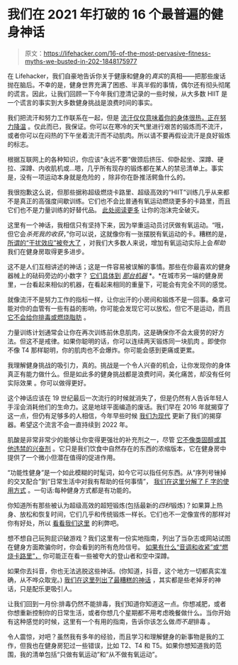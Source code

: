 # 我们在 2021 年打破的 16 个最普遍的健身神话

> 原文：<https://lifehacker.com/16-of-the-most-pervasive-fitness-myths-we-busted-in-202-1848175977>

在 Lifehacker，我们自豪地告诉你关于健康和健身的*真实*的真相——把那些废话抛在脑后。不幸的是，健身世界充满了困惑、半真半假的事情，偶尔还有彻头彻尾的谎言。因此，让我们回顾一下今年我们澄清记录的一些时候，从大多数 HIIT 是一个谎言的事实到大多数健身挑战是浪费时间的事实。

我们把流汗和努力工作联系在一起，但是 [流汗仅仅意味着你的身体很热，正在努力降温](https://lifehacker.com/sweating-a-ton-doesnt-mean-you-got-a-good-workout-1847073110) 。仅此而已，我保证。你可以在寒冷的天气里进行艰苦的锻炼而不流汗，或者你可以在闷热的下午坐着流汗而不动肌肉。所以请不要再假设流汗是良好锻炼的标志。

根据互联网上的各种知识，你应该“永远不要”做颈后挤压、仰卧起坐、深蹲、硬拉、深蹲、内收肌机或...嗯，几乎所有现存的锻炼都在某人的禁忌清单上。事实是，没有一项运动本身就是危险的 ，除非你在卧推活鳄鱼什么的。

我很抱歉这么说，但那些据称超级燃烧卡路里、超级高效的“HIIT”训练几乎从来都不是真正的高强度间歇训练。它们也不会比普通有氧运动燃烧更多的卡路里，而且它们也不是力量训练的好替代品。 [此处阅读更多](https://lifehacker.com/most-hiit-workouts-arent-really-hiit-1846409560) 让你的泡沫完全破灭。

这里有一个神话，我相信只有坚持下来，因为举重运动员讨厌做有氧运动。“哦，但它会*杀死我的收获*，”你可以说，这就像你有一张摆脱有氧运动的卡。糟糕的是， [所谓的“干扰效应”被夸大了](https://lifehacker.com/does-the-cardio-interference-effect-really-slow-your-ga-1846984740) ，对我们大多数人来说，增加有氧运动实际上会*帮助*我们在健身房取得更多进步。

这不是人们互相讲述的神话；这是一件容易被误解的事情。那些在你最喜欢的健身器械上的砝码旁边的小数字？ [它们具体到](https://lifehacker.com/why-you-shouldnt-trust-the-numbers-on-weight-machines-1847222119) [*那台机器*](https://lifehacker.com/why-you-shouldnt-trust-the-numbers-on-weight-machines-1847222119) *。*在城市另一端的健身房里，一台看起来相似的机器，在看起来相同的重量下，可能会有完全不同的感觉。

就像流汗不是努力工作的指标一样，让你出汗的小房间和锻炼不是一回事。桑拿可能对你的血管有一些有益的影响，你可能会发现它可以放松，但它不是运动，而且 [它不会给你排毒或燃烧脂肪](https://lifehacker.com/a-sauna-isnt-a-substitute-for-exercise-ffs-1847337613) 。

力量训练计划通常会让你在再次训练前休息肌肉，这是确保你不会太疲劳的好方法。但这不是戒律。如果你聪明的话，你可以连续两天锻炼同一块肌肉 。即使你不像 T4 那样聪明，你的肌肉也不会爆炸。你可能会感到更痛或更累。

我理解健身挑战的吸引力，真的。挑战是一个令人兴奋的机会，让你发现你的身体真正有能力做什么。但是如此多的健身挑战都是浪费时间，美化痛苦，却没有任何实际效果 。你可以做得更好。

这个神话应该在 19 世纪最后一次流行的时候就消失了，但是仍然有人告诉年轻人手淫会消耗他们的生命力。这是地球平面编造的废话。我们早在 2016 年就揭穿了这一点，但仍有足够多的人相信，今年早些时候 [我们为现代](https://lifehacker.com/how-sex-and-masturbation-affects-your-workouts-1788422698) 更新了我们的揭穿器。希望这个流言不会一直持续到 2022 年。

肌酸是非常非常少的能够让你变得更强壮的补充剂之一，尽管 [它不像类固醇或其他违禁的兴奋剂](https://lifehacker.com/dont-believe-these-myths-about-creatine-1846552613) 。它只是我们饮食中自然存在的东西的浓缩版本，它在健身房中提供了一个微小但潜在值得的促进作用。

“功能性健身”是一个如此模糊的时髦词，如今它可以指任何东西。从“序列号锉掉的交叉配合”到“日常生活中对我有帮助的任何事情”， [我们在这里分解了 F 字的使用方式](https://lifehacker.com/what-is-functional-fitness-anyway-1847812334) 。一句话:每种健身方式都是有功能的。

你知道所有那些被认为超级高效的超短锻炼(包括最新的*四秒*锻炼)？如果算上热身、放松和恢复时间，它们几乎和传统锻炼一样长。它们也不一定像宣传的那样对你有好处，所以 [看看我们这里](https://lifehacker.com/how-short-can-a-workout-be-and-still-be-effective-1847468871) 的利弊吧。

想不想自己玩狗屁识破游戏？我们这里有一份实地指南，列出了当杂志或网站试图在健身方面欺骗你时，你会看到的所有危险信号。 [如果有什么“音调和收紧”或“燃烧卡路里”，](https://lifehacker.com/how-to-spot-bullshit-fitness-articles-1846176958/) 你可能正在看一些被夸大的登山者和空中深蹲。

如果你去抖音，你也无法逃脱这些神话。(你知道，抖音，这个地方一切都真实准确，从不哗众取宠。) [我们在这里列出了最糟糕的神话](https://lifehacker.com/dont-fall-for-these-12-fitness-myths-from-tiktok-influe-1846966596) ，其实都是些老掉牙的神话，只是配乐更吸引人。

让我们回到一月份:排毒仍然不能排毒，我们知道你知道这一点。你想减肥，或者你想重新控制你的日常生活，或者你想几个星期都不用考虑晚餐做什么。当你开始有这种感觉的时候，这里有一个有用的指南，告诉你该怎么做*而不是*排毒 。

令人震惊，对吧？虽然我有多年的经验，而且学习和理解健身的新事物是我的工作，但我也在健身房犯过一些错误，比如 T2、T4 和 T5。如果你想知道我的范围，我的清单包括“只做有氧运动”和“从不做有氧运动”。